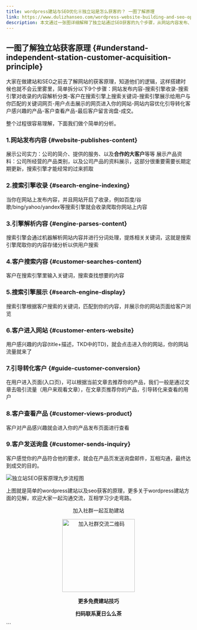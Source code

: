 ```yaml
---
title: wordpress建站与SEO优化⑧独立站是怎么获客的？ 一图了解原理
link: https://www.dulizhanseo.com/wordpress-website-building-and-seo-optimization-8
description: 本文通过一张图详细解释了独立站通过SEO获客的九个步骤，从网站内容发布、搜索引擎收录与解析，到用户搜索、点击访问、站内引导转化，直至最终询盘成交的全过程，帮助理解独立站运营的核心逻辑。
---
```


## 一图了解独立站获客原理 {#understand-independent-station-customer-acquisition-principle}

大家在做建站和SEO之前去了解网站的获客原理，知道他们的逻辑，这样搭建时候也就不会云里雾里，简单拆分以下9个步骤：网站发布内容-搜索引擎收录-搜索引擎对收录的内容解析分类-客户在搜索引擎上搜索关键词-搜索引擎展示给用户与你匹配的关键词网页-用户点击展示的网页进入你的网站-网站内容优化引导转化客户感兴趣的产品-客户查看产品-最后客户留言询盘-成交。

整个过程很容易理解，下面我们做个简单的分析。

### 1.网站发布内容 {#website-publishes-content}

展示公司实力：公司的简介、提供的服务、以及**合作的大客户**等等
展示产品资料：公司所经营的产品类别，以及公司产品的资料展示，这部分很重要需要长期定期更新，搜索引擎才能经常的过来抓取

### 2.搜索引擎收录 {#search-engine-indexing}

当你在网站上发布内容，并且网站开启了收录，例如百度/谷歌/bing/yahoo/yandex等搜索引擎就会收录爬取你网站上内容

### 3.引擎解析内容 {#engine-parses-content}

搜索引擎会通过机器解析网站内容并进行分词处理，提炼相关关键词，这就是搜索引擎爬取你的内容存储分析以供用户搜索

### 4.客户搜索内容 {#customer-searches-content}

客户在搜索引擎里输入关键词，搜索查找想要的内容

### 5.搜索引擎展示 {#search-engine-display}

搜索引擎根据客户搜索的关键词，匹配到你的内容，并展示你的网站页面给客户浏览

### 6.客户进入网站 {#customer-enters-website}

用户感兴趣的内容(title+描述，TKD中的TD)，就会点击进入你的网站，你的网站流量就来了

### 7.引导转化客户 {#guide-customer-conversion}

在用户进入页面(入口页)，可以根据当前文章去推荐你的产品，我们一般是通过文章去吸引流量（用户来观看文章），在文章页推荐你的产品，引导转化来查看的用户

### 8.客户查看产品 {#customer-views-product}

客户对产品感兴趣就会进入你的产品发布页面进行查看

### 9.客户发送询盘 {#customer-sends-inquiry}

客户感觉你的产品符合他的要求，就会在产品页发送询盘邮件，互相沟通，最终达到成交的目的。

![独立站SEO获客原理九步流程图](https://cos.files.maozhishi.com/小书匠/1672800036207.png)

上图就是简单的wordpress建站以及seo获客的原理，更多关于wordpress建站方面的见解，欢迎大家一起沟通交流，互相学习少走弯路。

<p style="text-align: center;">加入社群一起互助建站</p>
<p style="text-align: center;"><img src="https://cos.files.maozhishi.com/小书匠/1672800036213.png" width="198" alt="加入社群交流二维码" /></p>
<p style="text-align: center;"><strong>更多免费建站技巧</strong></p>
<p style="text-align: center;"><strong>扫码联系夏日么么茶</strong></p>
```
